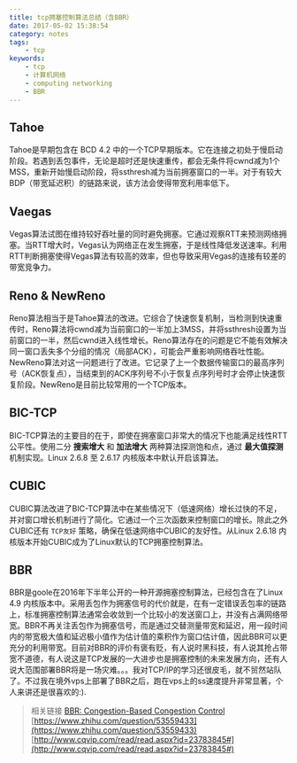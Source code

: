 ```yaml
---
title: tcp拥塞控制算法总结（含BBR）
date: 2017-05-02 15:38:54
category: notes
tags:
    - tcp
keywords:
    - tcp
    - 计算机网络
    - computing networking
    - BBR
---
```


## Tahoe

Tahoe是早期包含在 BCD 4.2 中的一个TCP早期版本。它在连接之初处于慢启动阶段。若遇到丢包事件，无论是超时还是快速重传，都会无条件将cwnd减为1个MSS，重新开始慢启动阶段，将ssthresh减为当前拥塞窗口的一半。对于有较大BDP（带宽延迟积）的链路来说，该方法会使得带宽利用率低下。


## Vaegas

Vegas算法试图在维持较好吞吐量的同时避免拥塞。它通过观察RTT来预测网络拥塞。当RTT增大时，Vegas认为网络正在发生拥塞，于是线性降低发送速率。利用RTT判断拥塞使得Vegas算法有较高的效率，但也导致采用Vegas的连接有较差的带宽竞争力。

## Reno & NewReno

Reno算法相当于是Tahoe算法的改进。它综合了快速恢复机制，当检测到快速重传时，Reno算法将cwnd减为当前窗口的一半加上3MSS，并将ssthresh设置为当前窗口的一半，然后cwnd进入线性增长。Reno算法存在的问题是它不能有效解决同一窗口丢失多个分组的情况（局部ACK），可能会严重影响网络吞吐性能。NewReno算法对这一问题进行了改进。它记录了上一个数据传输窗口的最高序列号（ACK恢复点），当结束到的ACK序列号不小于恢复点序列号时才会停止快速恢复阶段。NewReno是目前比较常用的一个TCP版本。

## BIC-TCP

BIC-TCP算法的主要目的在于，即使在拥塞窗口非常大的情况下也能满足线性RTT公平性。使用二分 __搜索增大__ 和 __加法增大__ 两种算法探测饱和点，通过 __最大值探测__ 机制实现。Linux 2.6.8 至 2.6.17 内核版本中默认开启该算法。

## CUBIC

CUBIC算法改进了BIC-TCP算法中在某些情况下（低速网络）增长过快的不足，并对窗口增长机制进行了简化。它通过一个三次函数来控制窗口的增长。除此之外CUBIC还有 `TCP友好` 策略，确保在低速网络中CUBIC的友好性。从Linux 2.6.18 内核版本开始CUBIC成为了Linux默认的TCP拥塞控制算法。

## BBR

BBR是goole在2016年下半年公开的一种开源拥塞控制算法，已经包含在了Linux 4.9 内核版本中。采用丢包作为拥塞信号的代价就是，在有一定错误丢包率的链路上，标准拥塞控制算法通常会收敛到一个比较小的发送窗口上，并没有占满网络带宽。BBR不再关注丢包作为拥塞信号，而是通过交替测量带宽和延迟，用一段时间内的带宽极大值和延迟极小值作为估计值的乘积作为窗口估计值，因此BBR可以更充分的利用带宽。目前对BBR的评价有褒有贬，有人说时黑科技，有人说其抢占带宽不道德，有人说这是TCP发展的一大进步也是拥塞控制的未来发展方向，还有人说大范围部署BBR将是一场灾难。。。我对TCP/IP的学习还很皮毛，就不贸然站队了。不过我在境外vps上部署了BBR之后，跑在vps上的ss速度提升非常显著，个人来讲还是很喜欢的:).

> 相关链接
> [BBR: Congestion-Based Congestion Control](http://queue.acm.org/detail.cfm?id=3022184)
> [https://www.zhihu.com/question/53559433](https://www.zhihu.com/question/53559433)
> [http://www.cqvip.com/read/read.aspx?id=23783845#](http://www.cqvip.com/read/read.aspx?id=23783845#)

